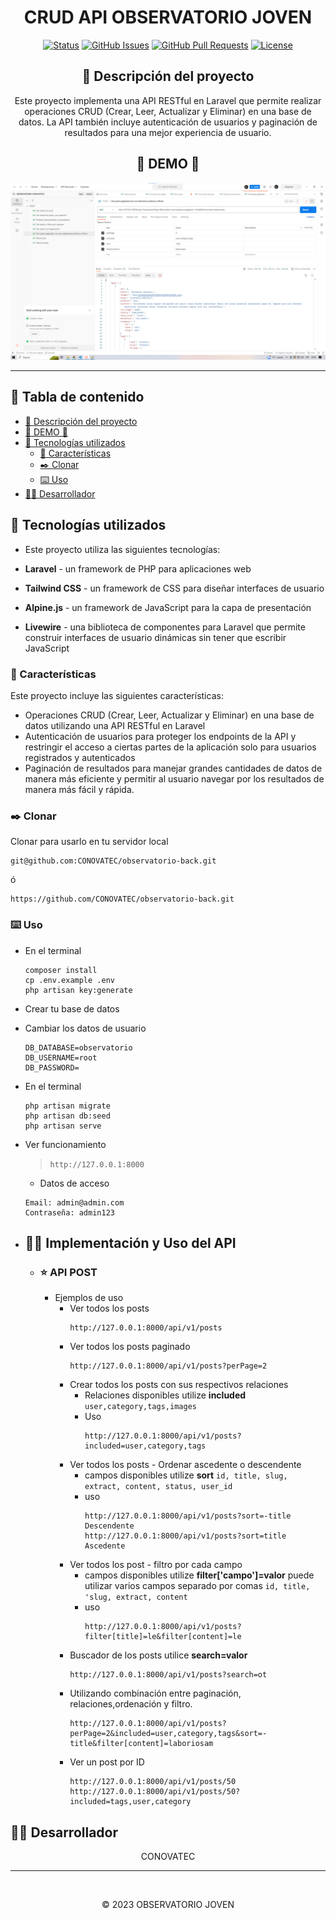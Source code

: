 <div align="center">

<h1> CRUD API OBSERVATORIO JOVEN </h1>

[![Status](https://img.shields.io/badge/status-active-success.svg)]()
[![GitHub Issues](https://img.shields.io/github/issues/kylelobo/The-Documentation-Compendium.svg)](https://github.com/kylelobo/The-Documentation-Compendium/issues)
[![GitHub Pull Requests](https://img.shields.io/github/issues-pr/kylelobo/The-Documentation-Compendium.svg)](https://github.com/kylelobo/The-Documentation-Compendium/pulls)
[![License](https://img.shields.io/badge/license-MIT-blue.svg)](/LICENSE)

## 💬 Descripción del proyecto <a name="-descripción-del-proyecto-"></a>

<p>Este proyecto implementa una API RESTful en Laravel que permite realizar operaciones CRUD (Crear, Leer, Actualizar y Eliminar) en una base de datos. La API también incluye autenticación de usuarios y paginación de resultados para una mejor experiencia de usuario.

## 🥇 DEMO 🥇 <a name="-demo--"></a>

</p>
</div>

<div align="center">
<p align="center">
  <a href="" rel="noopener">
 <img width=900px  src="./demo.png" alt="demo"></a>
</p>
</div>

---

<h2> 📝 Tabla de contenido </h2>

- [💬 Descripción del proyecto ](#-descripción-del-proyecto-)
- [🥇 DEMO 🥇 ](#-demo--)
- [💎 Tecnologías utilizados](#-tecnologías-utilizados)
  - [📖 Características ](#-características-)
  - [✒️ Clonar ](#️-clonar-)
  - [⌨️ Uso ](#️-uso-)
- [👨‍💻 Desarrollador](#-desarrollador)

## 💎 Tecnologías utilizados<a name="-tecnologías-utilizados"></a>

-   Este proyecto utiliza las siguientes tecnologías:

-   **Laravel** - un framework de PHP para aplicaciones web
-   **Tailwind CSS** - un framework de CSS para diseñar interfaces de usuario
-   **Alpine.js** - un framework de JavaScript para la capa de presentación
-   **Livewire** - una biblioteca de componentes para Laravel que permite construir interfaces de usuario dinámicas sin tener que escribir JavaScript

### 📖 Características <a name="-características-"></a>

Este proyecto incluye las siguientes características:

-   Operaciones CRUD (Crear, Leer, Actualizar y Eliminar) en una base de datos utilizando una API RESTful en Laravel
-   Autenticación de usuarios para proteger los endpoints de la API y restringir el acceso a ciertas partes de la aplicación solo para usuarios registrados y autenticados
-   Paginación de resultados para manejar grandes cantidades de datos de manera más eficiente y permitir al usuario navegar por los resultados de manera más fácil y rápida.

### ✒️ Clonar <a name="-clonar-"></a>

Clonar para usarlo en tu servidor local

```
git@github.com:CONOVATEC/observatorio-back.git
```

ó

```
https://github.com/CONOVATEC/observatorio-back.git
```

### ⌨️ Uso <a name="-uso-"></a>

-   En el terminal

    ```
    composer install
    cp .env.example .env
    php artisan key:generate
    ```

-   Crear tu base de datos
-   Cambiar los datos de usuario

    ```
    DB_DATABASE=observatorio
    DB_USERNAME=root
    DB_PASSWORD=
    ```

-   En el terminal
    ```
    php artisan migrate
    php artisan db:seed
    php artisan serve
    ```
-   Ver funcionamiento
    > `http://127.0.0.1:8000`
    -   Datos de acceso
    ```
    Email: admin@admin.com
    Contraseña: admin123
    ```
-   ## 🧑‍✈️ Implementación y Uso del API
    -   ### ⭐ API POST
        -   Ejemplos de uso
            -   Ver todos los posts
                ```
                http://127.0.0.1:8000/api/v1/posts
                ```
            -   Ver todos los posts paginado
                ```
                http://127.0.0.1:8000/api/v1/posts?perPage=2
                ```
            -   Crear todos los posts con sus respectivos relaciones
                -   Relaciones disponibles utilize **included**
                    `user,category,tags,images`
                -   Uso
                    ```
                    http://127.0.0.1:8000/api/v1/posts?included=user,category,tags
                    ```
            -   Ver todos los posts - Ordenar ascedente o descendente
                -   campos disponibles utilize **sort**
                    `id, title, slug, extract, content, status, user_id`
                -   uso
                    ```
                    http://127.0.0.1:8000/api/v1/posts?sort=-title  Descendente
                    http://127.0.0.1:8000/api/v1/posts?sort=title   Ascedente
                    ```
            -   Ver todos los post - filtro por cada campo
                -   campos disponibles utilize **filter['campo']=valor** puede utilizar varios campos separado por comas
                    `id, title, 'slug, extract, content`
                -   uso
                    ```
                    http://127.0.0.1:8000/api/v1/posts?filter[title]=le&filter[content]=le
                    ```
            -   Buscador de los posts utilice **search=valor**
                ```
                http://127.0.0.1:8000/api/v1/posts?search=ot
                ```
            -   Utilizando combinación entre paginación, relaciones,ordenación y filtro.
                ```
                http://127.0.0.1:8000/api/v1/posts?perPage=2&included=user,category,tags&sort=-title&filter[content]=laboriosam
                ```
            -   Ver un post por ID
                ```
                http://127.0.0.1:8000/api/v1/posts/50
                http://127.0.0.1:8000/api/v1/posts/50?included=tags,user,category
                ```

## 👨‍💻 Desarrollador<a name="-desarrollador"></a>

<div  align="center">

CONOVATEC

</div>

---

</br>
<div align="center">
<p align="center"> © 2023 OBSERVATORIO JOVEN</p>

</div>
